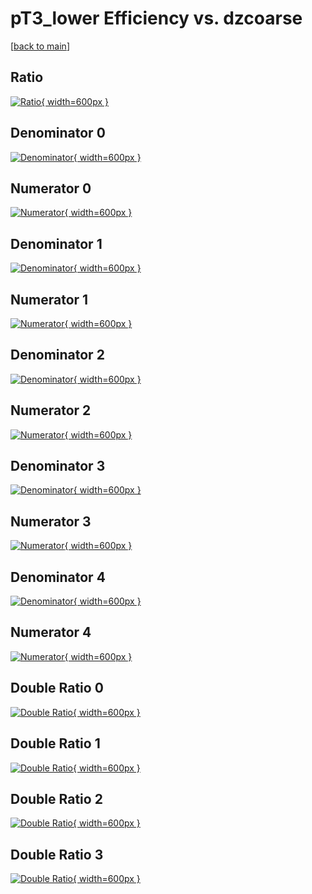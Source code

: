 # pT3_lower Efficiency vs. dzcoarse

[[back to main](./)]



## Ratio

[![Ratio](../mtv/var/pT3_lower_xtr_321_-1_eff_dzcoarse.png){ width=600px }](../mtv/var/pT3_lower_xtr_321_-1_eff_dzcoarse.pdf)

## Denominator 0

[![Denominator](../mtv/den/pT3_lower_xtr_321_-1_eff_dzcoarse_den0.png){ width=600px }](../mtv/den/pT3_lower_xtr_321_-1_eff_dzcoarse_den0.pdf)

## Numerator 0

[![Numerator](../mtv/num/pT3_lower_xtr_321_-1_eff_dzcoarse_num0.png){ width=600px }](../mtv/num/pT3_lower_xtr_321_-1_eff_dzcoarse_num0.pdf)

## Denominator 1

[![Denominator](../mtv/den/pT3_lower_xtr_321_-1_eff_dzcoarse_den1.png){ width=600px }](../mtv/den/pT3_lower_xtr_321_-1_eff_dzcoarse_den1.pdf)

## Numerator 1

[![Numerator](../mtv/num/pT3_lower_xtr_321_-1_eff_dzcoarse_num1.png){ width=600px }](../mtv/num/pT3_lower_xtr_321_-1_eff_dzcoarse_num1.pdf)

## Denominator 2

[![Denominator](../mtv/den/pT3_lower_xtr_321_-1_eff_dzcoarse_den2.png){ width=600px }](../mtv/den/pT3_lower_xtr_321_-1_eff_dzcoarse_den2.pdf)

## Numerator 2

[![Numerator](../mtv/num/pT3_lower_xtr_321_-1_eff_dzcoarse_num2.png){ width=600px }](../mtv/num/pT3_lower_xtr_321_-1_eff_dzcoarse_num2.pdf)

## Denominator 3

[![Denominator](../mtv/den/pT3_lower_xtr_321_-1_eff_dzcoarse_den3.png){ width=600px }](../mtv/den/pT3_lower_xtr_321_-1_eff_dzcoarse_den3.pdf)

## Numerator 3

[![Numerator](../mtv/num/pT3_lower_xtr_321_-1_eff_dzcoarse_num3.png){ width=600px }](../mtv/num/pT3_lower_xtr_321_-1_eff_dzcoarse_num3.pdf)

## Denominator 4

[![Denominator](../mtv/den/pT3_lower_xtr_321_-1_eff_dzcoarse_den4.png){ width=600px }](../mtv/den/pT3_lower_xtr_321_-1_eff_dzcoarse_den4.pdf)

## Numerator 4

[![Numerator](../mtv/num/pT3_lower_xtr_321_-1_eff_dzcoarse_num4.png){ width=600px }](../mtv/num/pT3_lower_xtr_321_-1_eff_dzcoarse_num4.pdf)

## Double Ratio 0

[![Double Ratio](../mtv/ratio/pT3_lower_xtr_321_-1_eff_dzcoarse_ratio0.png){ width=600px }](../mtv/ratio/pT3_lower_xtr_321_-1_eff_dzcoarse_ratio0.pdf)

## Double Ratio 1

[![Double Ratio](../mtv/ratio/pT3_lower_xtr_321_-1_eff_dzcoarse_ratio1.png){ width=600px }](../mtv/ratio/pT3_lower_xtr_321_-1_eff_dzcoarse_ratio1.pdf)

## Double Ratio 2

[![Double Ratio](../mtv/ratio/pT3_lower_xtr_321_-1_eff_dzcoarse_ratio2.png){ width=600px }](../mtv/ratio/pT3_lower_xtr_321_-1_eff_dzcoarse_ratio2.pdf)

## Double Ratio 3

[![Double Ratio](../mtv/ratio/pT3_lower_xtr_321_-1_eff_dzcoarse_ratio3.png){ width=600px }](../mtv/ratio/pT3_lower_xtr_321_-1_eff_dzcoarse_ratio3.pdf)

